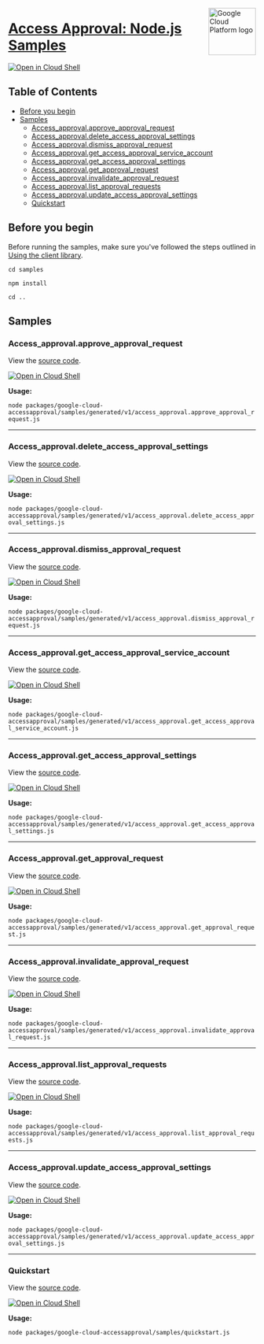 [//]: # "This README.md file is auto-generated, all changes to this file will be lost."
[//]: # "To regenerate it, use `python -m synthtool`."
<img src="https://avatars2.githubusercontent.com/u/2810941?v=3&s=96" alt="Google Cloud Platform logo" title="Google Cloud Platform" align="right" height="96" width="96"/>

# [Access Approval: Node.js Samples](https://github.com/googleapis/google-cloud-node)

[![Open in Cloud Shell][shell_img]][shell_link]



## Table of Contents

* [Before you begin](#before-you-begin)
* [Samples](#samples)
  * [Access_approval.approve_approval_request](#access_approval.approve_approval_request)
  * [Access_approval.delete_access_approval_settings](#access_approval.delete_access_approval_settings)
  * [Access_approval.dismiss_approval_request](#access_approval.dismiss_approval_request)
  * [Access_approval.get_access_approval_service_account](#access_approval.get_access_approval_service_account)
  * [Access_approval.get_access_approval_settings](#access_approval.get_access_approval_settings)
  * [Access_approval.get_approval_request](#access_approval.get_approval_request)
  * [Access_approval.invalidate_approval_request](#access_approval.invalidate_approval_request)
  * [Access_approval.list_approval_requests](#access_approval.list_approval_requests)
  * [Access_approval.update_access_approval_settings](#access_approval.update_access_approval_settings)
  * [Quickstart](#quickstart)

## Before you begin

Before running the samples, make sure you've followed the steps outlined in
[Using the client library](https://github.com/googleapis/google-cloud-node#using-the-client-library).

`cd samples`

`npm install`

`cd ..`

## Samples



### Access_approval.approve_approval_request

View the [source code](https://github.com/googleapis/google-cloud-node/blob/main/packages/google-cloud-accessapproval/samples/generated/v1/access_approval.approve_approval_request.js).

[![Open in Cloud Shell][shell_img]](https://console.cloud.google.com/cloudshell/open?git_repo=https://github.com/googleapis/google-cloud-node&page=editor&open_in_editor=packages/google-cloud-accessapproval/samples/generated/v1/access_approval.approve_approval_request.js,samples/README.md)

__Usage:__


`node packages/google-cloud-accessapproval/samples/generated/v1/access_approval.approve_approval_request.js`


-----




### Access_approval.delete_access_approval_settings

View the [source code](https://github.com/googleapis/google-cloud-node/blob/main/packages/google-cloud-accessapproval/samples/generated/v1/access_approval.delete_access_approval_settings.js).

[![Open in Cloud Shell][shell_img]](https://console.cloud.google.com/cloudshell/open?git_repo=https://github.com/googleapis/google-cloud-node&page=editor&open_in_editor=packages/google-cloud-accessapproval/samples/generated/v1/access_approval.delete_access_approval_settings.js,samples/README.md)

__Usage:__


`node packages/google-cloud-accessapproval/samples/generated/v1/access_approval.delete_access_approval_settings.js`


-----




### Access_approval.dismiss_approval_request

View the [source code](https://github.com/googleapis/google-cloud-node/blob/main/packages/google-cloud-accessapproval/samples/generated/v1/access_approval.dismiss_approval_request.js).

[![Open in Cloud Shell][shell_img]](https://console.cloud.google.com/cloudshell/open?git_repo=https://github.com/googleapis/google-cloud-node&page=editor&open_in_editor=packages/google-cloud-accessapproval/samples/generated/v1/access_approval.dismiss_approval_request.js,samples/README.md)

__Usage:__


`node packages/google-cloud-accessapproval/samples/generated/v1/access_approval.dismiss_approval_request.js`


-----




### Access_approval.get_access_approval_service_account

View the [source code](https://github.com/googleapis/google-cloud-node/blob/main/packages/google-cloud-accessapproval/samples/generated/v1/access_approval.get_access_approval_service_account.js).

[![Open in Cloud Shell][shell_img]](https://console.cloud.google.com/cloudshell/open?git_repo=https://github.com/googleapis/google-cloud-node&page=editor&open_in_editor=packages/google-cloud-accessapproval/samples/generated/v1/access_approval.get_access_approval_service_account.js,samples/README.md)

__Usage:__


`node packages/google-cloud-accessapproval/samples/generated/v1/access_approval.get_access_approval_service_account.js`


-----




### Access_approval.get_access_approval_settings

View the [source code](https://github.com/googleapis/google-cloud-node/blob/main/packages/google-cloud-accessapproval/samples/generated/v1/access_approval.get_access_approval_settings.js).

[![Open in Cloud Shell][shell_img]](https://console.cloud.google.com/cloudshell/open?git_repo=https://github.com/googleapis/google-cloud-node&page=editor&open_in_editor=packages/google-cloud-accessapproval/samples/generated/v1/access_approval.get_access_approval_settings.js,samples/README.md)

__Usage:__


`node packages/google-cloud-accessapproval/samples/generated/v1/access_approval.get_access_approval_settings.js`


-----




### Access_approval.get_approval_request

View the [source code](https://github.com/googleapis/google-cloud-node/blob/main/packages/google-cloud-accessapproval/samples/generated/v1/access_approval.get_approval_request.js).

[![Open in Cloud Shell][shell_img]](https://console.cloud.google.com/cloudshell/open?git_repo=https://github.com/googleapis/google-cloud-node&page=editor&open_in_editor=packages/google-cloud-accessapproval/samples/generated/v1/access_approval.get_approval_request.js,samples/README.md)

__Usage:__


`node packages/google-cloud-accessapproval/samples/generated/v1/access_approval.get_approval_request.js`


-----




### Access_approval.invalidate_approval_request

View the [source code](https://github.com/googleapis/google-cloud-node/blob/main/packages/google-cloud-accessapproval/samples/generated/v1/access_approval.invalidate_approval_request.js).

[![Open in Cloud Shell][shell_img]](https://console.cloud.google.com/cloudshell/open?git_repo=https://github.com/googleapis/google-cloud-node&page=editor&open_in_editor=packages/google-cloud-accessapproval/samples/generated/v1/access_approval.invalidate_approval_request.js,samples/README.md)

__Usage:__


`node packages/google-cloud-accessapproval/samples/generated/v1/access_approval.invalidate_approval_request.js`


-----




### Access_approval.list_approval_requests

View the [source code](https://github.com/googleapis/google-cloud-node/blob/main/packages/google-cloud-accessapproval/samples/generated/v1/access_approval.list_approval_requests.js).

[![Open in Cloud Shell][shell_img]](https://console.cloud.google.com/cloudshell/open?git_repo=https://github.com/googleapis/google-cloud-node&page=editor&open_in_editor=packages/google-cloud-accessapproval/samples/generated/v1/access_approval.list_approval_requests.js,samples/README.md)

__Usage:__


`node packages/google-cloud-accessapproval/samples/generated/v1/access_approval.list_approval_requests.js`


-----




### Access_approval.update_access_approval_settings

View the [source code](https://github.com/googleapis/google-cloud-node/blob/main/packages/google-cloud-accessapproval/samples/generated/v1/access_approval.update_access_approval_settings.js).

[![Open in Cloud Shell][shell_img]](https://console.cloud.google.com/cloudshell/open?git_repo=https://github.com/googleapis/google-cloud-node&page=editor&open_in_editor=packages/google-cloud-accessapproval/samples/generated/v1/access_approval.update_access_approval_settings.js,samples/README.md)

__Usage:__


`node packages/google-cloud-accessapproval/samples/generated/v1/access_approval.update_access_approval_settings.js`


-----




### Quickstart

View the [source code](https://github.com/googleapis/google-cloud-node/blob/main/packages/google-cloud-accessapproval/samples/quickstart.js).

[![Open in Cloud Shell][shell_img]](https://console.cloud.google.com/cloudshell/open?git_repo=https://github.com/googleapis/google-cloud-node&page=editor&open_in_editor=packages/google-cloud-accessapproval/samples/quickstart.js,samples/README.md)

__Usage:__


`node packages/google-cloud-accessapproval/samples/quickstart.js`






[shell_img]: https://gstatic.com/cloudssh/images/open-btn.png
[shell_link]: https://console.cloud.google.com/cloudshell/open?git_repo=https://github.com/googleapis/google-cloud-node&page=editor&open_in_editor=samples/README.md
[product-docs]: https://cloud.google.com/cloud-provider-access-management/access-approval/docs

